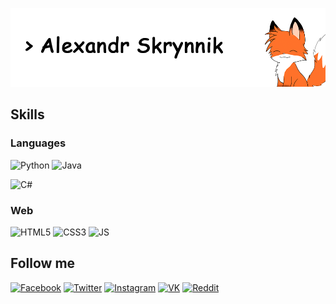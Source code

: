 <!-- # Alexandr Skrynnik (Syrnnik) -->

![Header](./assets/profile-header-1.png)

## Skills
### Languages
![Python](https://img.shields.io/badge/Python-bd0000?style=flat-square&logo=python&logoColor=blue&color=white)
![Java](https://img.shields.io/badge/Java-bd0000?style=flat-square&logo=java&logoColor=orange&color=white)
<!-- ![Kotlin](https://img.shields.io/badge/Kotlin-bd0000?style=flat-square&logo=kotlin&color=white) -->
![C#](https://img.shields.io/badge/C-bd0000?style=flat-square&logo=c-sharp&logoColor=blue&color=white)
<!-- ![C++](https://img.shields.io/badge/C++-bd0000?style=flat-square&logo=c&logoColor=blue&color=white) -->

### Web
![HTML5](https://img.shields.io/badge/HTML-bd0000?style=flat-square&logo=html5&logoColor=orange&color=white)
![CSS3](https://img.shields.io/badge/CSS-bd0000?style=flat-square&logo=css3&logoColor=blue&color=white)
![JS](https://img.shields.io/badge/Javascript-bd0000?style=flat-square&logo=javascript&logoColor=yellow&color=white)
<!-- ![ReactJS](https://img.shields.io/badge/ReactJS-bd0000?style=flat-square&logo=react&color=white) -->

<!-- #### Tools
![VS_Code](https://img.shields.io/badge/VS_code-bd0000?style=flat-square&logo=visual-studio-code&logoColor=blue&color=white)
![Visual_Studio](https://img.shields.io/badge/Visual_Studio-bd0000?style=flat-square&logo=visual-studio&logoColor=blue&color=white) -->

## Follow me
[![Facebook](https://img.shields.io/badge/Facebook-bd0000?style=flat-square&logo=facebook&color=white)](https://facebook.com/Syrnnik)
[![Twitter](https://img.shields.io/badge/Twitter-bd0000?style=flat-square&logo=twitter&color=white)](https://twitter.com/Syrnnik)
[![Instagram](https://img.shields.io/badge/Instagram-bd0000?style=flat-square&logo=instagram&color=white)](http://instagram.com/skrynnik_alexandr)
[![VK](https://img.shields.io/badge/VK-bd0000?style=flat-square&logo=vk&color=white)](https://vk.com/syrnnik)
[![Reddit](https://img.shields.io/badge/Reddit-bd0000?style=flat-square&logo=reddit&color=white)](https://www.reddit.com/user/Syrnnik)
